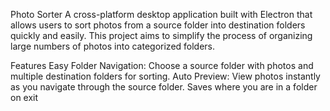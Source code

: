 Photo Sorter
A cross-platform desktop application built with Electron that allows users to sort photos from a source folder into destination folders quickly and easily. This project aims to simplify the process of organizing large numbers of photos into categorized folders.

Features
Easy Folder Navigation: Choose a source folder with photos and multiple destination folders for sorting.
Auto Preview: View photos instantly as you navigate through the source folder.
Saves where you are in a folder on exit
